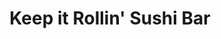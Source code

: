 ---
layout: place
title: "Keep it Rollin' Sushi Bar"
permalink: /new-york/rochester/keep-it-rollin-sushi-bar.html
stateAbbr: NY
stateName: New York
cityName: Rochester
seo:
  name: "Keep it Rollin' Sushi Bar"
  type: Restaurant
  links: http://www.keepitrollinsushibar.com/
description: "Keep it Rollin' Sushi Bar serves delicious sushi in Rochester, New York. Try fresh Japanese dishes for a great dining experience. Available for takeout, delivery, lunch, and dinner."
place_id: ChIJ14ibI0O11okRjTFWH9XLUDw
photos:
  - name: >-
      places/ChIJ14ibI0O11okRjTFWH9XLUDw/photos/AeeoHcIiTv1Rtr2CJrGVQ74J2kHo8PV2drl6i0R0GiY1r_hUzvtfqrq8NFDt2NeJZpyBWM8lbQ2rlLxQ928kLb4Zqymse3NesQFJ5-Phfod1pertIO4j8gemcp3ggi9vbPz7keAlDEPivhm4aBuyDEyzDLL8Bv9Pp1oykIf8ovnnOtuHRTiZc0eUkSmKmb77LI6f1TAGSSEpW-OgvHCuZAkUtEDd3JgWUnFEeNx9UP-LPDSpPuFf8xtcPVXfv9xwCh5uBayXquMQ6r6J50B66JFMPo7DtDUmWMkeeKke6EAIxnbuCRGT7O3AVvx39af3q5a1yD3VKvV3cKqMFPZcIomj0mV49fcBQXEtOB6xFqdFtKglX1qWPoI7SfCDpHVM91sJTVCfIfcSNz0U7ezk9VxEpdpwuzG-seZrO7MLXtmoMGkud-OS
    widthPx: 3000
    heightPx: 4000
    authorAttributions:
      - displayName: Ms. Williams
        uri: https://maps.google.com/maps/contrib/104918822291211117689
        photoUri: >-
          https://lh3.googleusercontent.com/a-/ALV-UjUNRsXHq1GDm15g-nHnFW1vTb4_GvMDzBdk6I4cI5GTO1U22VG1Wg=s100-p-k-no-mo
    flagContentUri: >-
      https://www.google.com/local/imagery/report/?cb_client=maps_api_places.places_api&image_key=!1e10!2sCIHM0ogKEICAgICXntux5AE&hl=en-US
    googleMapsUri: >-
      https://www.google.com/maps/place//data=!3m4!1e2!3m2!1sCIHM0ogKEICAgICXntux5AE!2e10!4m2!3m1!1s0x89d6b543239b88d7:0x3c50cbd51f56318d
  - name: >-
      places/ChIJ14ibI0O11okRjTFWH9XLUDw/photos/AeeoHcKjPOePpgzvaFEG6-7opAGWyb605sNRa7eeQKorw9nFa6WZEt1qaqDAwVP3bcsYsKxH5iuNXW_ZONcP3LVBq0bnZnaIngkowTV0S90tjKve0_4BxuqT1ppSlQDUMDnWMwBwxloCXU070kfnxx6PdfpFSgJoTLk1Tad48ZlBT6BcHprOE8lL_g-AO7MxVmlIL_P_bBgbQjBhmoAzqEq_wzcKl7hTX6Bsl9kHrx8ggIKRhkyLrJ0CQW69rPSmPUNEmnuKeG3-0eXJXKKkgzV0Zsz-VC0WYuEld80PjMZDutt7Ng
    widthPx: 1771
    heightPx: 998
    authorAttributions:
      - displayName: Keep it Rollin' Sushi Bar
        uri: https://maps.google.com/maps/contrib/116637487779693305585
        photoUri: >-
          https://lh3.googleusercontent.com/a-/ALV-UjV1ZaLdUPYU7iVeHTpGieojhV4tDJX_vQm2CPeRX0oYFczE7FE=s100-p-k-no-mo
    flagContentUri: >-
      https://www.google.com/local/imagery/report/?cb_client=maps_api_places.places_api&image_key=!1e10!2sAF1QipP1cttKIeOu5Ls4ZJ-rJfreVCtVUvouI2woYreE&hl=en-US
    googleMapsUri: >-
      https://www.google.com/maps/place//data=!3m4!1e2!3m2!1sAF1QipP1cttKIeOu5Ls4ZJ-rJfreVCtVUvouI2woYreE!2e10!4m2!3m1!1s0x89d6b543239b88d7:0x3c50cbd51f56318d
  - name: >-
      places/ChIJ14ibI0O11okRjTFWH9XLUDw/photos/AeeoHcK7prVcZI8LfbfZIyOm5Odk5r1sEHFXMpzhEWCN2FES1VHChkQeaetyMla0qJma3uKqN8yDn1flROA7imBxk-5QxS_zdD0r5DtE5xbJWQGX7E-YrqG4R-ugYMzPRtdLwqR3vGwpIUfsR9_CbrgfDuezxPFq82Fk7DveNZm9GxAKbjpssPddDVoVzOEGpBm1fAsDWwJy29mw9XYoJIaD7muZ7onIOt9kEokOSJKtttSiQslsLICkeUqmbjOqPIU9IZKoNjat9rtHqCJlg2moX2sEBMnJ-E0rlQi78bVcJeYwpDxfFT4KBujA49Cnwu0H3CXExAif1MgBMOwt23lHkD6uZM0LcHnbtiuXtRuYYeBKlZfm_b6LMPIfuzOyxjvEAVH5leEaLke5AvJ6dxSNbz638Le0z_sFdp9mdjbIVebfa7qFojwCuD8dZi2hURR4
    widthPx: 4800
    heightPx: 3599
    authorAttributions:
      - displayName: Virtual Space Productions
        uri: https://maps.google.com/maps/contrib/102587061921608785037
        photoUri: >-
          https://lh3.googleusercontent.com/a-/ALV-UjUr5xiyv6MlOXvDMmbHlmjt_DF5rzYT7X9eImG9OqAp_-sMysni=s100-p-k-no-mo
    flagContentUri: >-
      https://www.google.com/local/imagery/report/?cb_client=maps_api_places.places_api&image_key=!1e10!2sCIABIhAGbzaqXxHFmmgH5FYAAFZP&hl=en-US
    googleMapsUri: >-
      https://www.google.com/maps/place//data=!3m4!1e2!3m2!1sCIABIhAGbzaqXxHFmmgH5FYAAFZP!2e10!4m2!3m1!1s0x89d6b543239b88d7:0x3c50cbd51f56318d
  - name: >-
      places/ChIJ14ibI0O11okRjTFWH9XLUDw/photos/AeeoHcIgfEVDx9qTqTc-HUcPDxMLhPHBtKDHGWeVPyBlDxNEoGTCcGZFKzxoxMTFAiQB2BoegdG7BkQreJ9oYJryX94fDEjEIsj05VvtvIHpc21M6z2cMqZypGcwzSpAb7t8xgZCnkJW5X23D6mqD5xNUyT8KjgnAcjXO682dyqW0zBz70TKPKk3BMG6I_59izFmMaiktGqofgTLc6x9AykC9zuRQvgsirNrViJauumbuM2fFZQBu1tdRFjHeWQb0r98kPek9CXtXQdp0gVnyDXT9pEujhk0tgieL60WI82PGhUBxw
    widthPx: 1829
    heightPx: 2048
    authorAttributions:
      - displayName: Keep it Rollin' Sushi Bar
        uri: https://maps.google.com/maps/contrib/116637487779693305585
        photoUri: >-
          https://lh3.googleusercontent.com/a-/ALV-UjV1ZaLdUPYU7iVeHTpGieojhV4tDJX_vQm2CPeRX0oYFczE7FE=s100-p-k-no-mo
    flagContentUri: >-
      https://www.google.com/local/imagery/report/?cb_client=maps_api_places.places_api&image_key=!1e10!2sAF1QipPaoRxfft74henuqph7FxWOFyhRn1RUWcFHkRXI&hl=en-US
    googleMapsUri: >-
      https://www.google.com/maps/place//data=!3m4!1e2!3m2!1sAF1QipPaoRxfft74henuqph7FxWOFyhRn1RUWcFHkRXI!2e10!4m2!3m1!1s0x89d6b543239b88d7:0x3c50cbd51f56318d
  - name: >-
      places/ChIJ14ibI0O11okRjTFWH9XLUDw/photos/AeeoHcLHipOPsmarI7kYj5eJD1VvFjtFwHA7ogBi9vK4RcTgy3MgWpdHNcy6nyKdRJ8UuziyQzQ0KmJHOJnhwE9Fekxn1OPBB2Kb8J35HKBMXkzM7Oj7PjQ-tPTdcqXA-aeyG6ej8bN3RXqMlpfzWaZVmW8j8UxrdjzZBw4TOveOd5rmwDooVMlrumqq4Fcebe4O08NdL_oDTPt-s7-W1qlYQLEYoI6yzqrIE4BGtPdHIoFWOCmsXK75gkxCM9BMXWxnlC1VptNkRjJNSOQtFciQ-PANMQTnD-5X_vP0hxMlVw68_QjUx8wlw0nIVPDMjSh1oczMo4JGOk1IFR6eFv_bVzVCURn3BhTbaBC3OnCK0NllIbHkH1nX0F-LNr7lZ1tmEXMWLnFRVJ3HyL97Bh2asNSOSQuGHKWndREN68a8mTix1UeDSXomkqJ4RrSWVA
    widthPx: 4800
    heightPx: 3599
    authorAttributions:
      - displayName: Virtual Space Productions
        uri: https://maps.google.com/maps/contrib/102587061921608785037
        photoUri: >-
          https://lh3.googleusercontent.com/a-/ALV-UjUr5xiyv6MlOXvDMmbHlmjt_DF5rzYT7X9eImG9OqAp_-sMysni=s100-p-k-no-mo
    flagContentUri: >-
      https://www.google.com/local/imagery/report/?cb_client=maps_api_places.places_api&image_key=!1e10!2sCIABIhAGbyfQpyDFGmgH5FQABlc9&hl=en-US
    googleMapsUri: >-
      https://www.google.com/maps/place//data=!3m4!1e2!3m2!1sCIABIhAGbyfQpyDFGmgH5FQABlc9!2e10!4m2!3m1!1s0x89d6b543239b88d7:0x3c50cbd51f56318d
  - name: >-
      places/ChIJ14ibI0O11okRjTFWH9XLUDw/photos/AeeoHcKF_UO-6Iy9VuPn3uOPw8dLqzmzNvJ3MpCll1ww886a_jeXF9BJh_NbxqOzMkpbPwfTo-1UiDhKChSr4VcbkwCZgWJ2bTkUAANRYtTddo6wLN0Ky5ooKbdSONDCpDNF3gmyAMUG6ES2NTyIirpB_KLTxh0DeMi90bpAL29SWgbmwoGDJvbY2PUyXXQ_R940q-9_CN8IBRb2TrfHHBPsZpicvDno4lAz0BEBa3haQvEVLtwj_ZqLHPiCP_yK82qFdWBByae3qu0v9jNE6DfEY7alJxsNuggt9CqVwW0gugLT7zQwEpUzVDTyYFQHHhERyMH7ZlQsWvRvRNTjcSAZbtZ-KsHwbR5JV67fh1iQa0nls4TCVpQ1Q9DWCeWrZCcp0Sg0nSkzBD9wnJwgOZxBc7IZTRiXqf9sZ1Adi8Rs23cpl-M
    widthPx: 4080
    heightPx: 3072
    authorAttributions:
      - displayName: Dave Masters
        uri: https://maps.google.com/maps/contrib/103361060005802553609
        photoUri: >-
          https://lh3.googleusercontent.com/a/ACg8ocLyFLAfSn9DjLLy2BEIECh5mTfwNPl-a2xZUXPMBpOjALGx5A=s100-p-k-no-mo
    flagContentUri: >-
      https://www.google.com/local/imagery/report/?cb_client=maps_api_places.places_api&image_key=!1e10!2sCIHM0ogKEICAgIDvgv2LxgE&hl=en-US
    googleMapsUri: >-
      https://www.google.com/maps/place//data=!3m4!1e2!3m2!1sCIHM0ogKEICAgIDvgv2LxgE!2e10!4m2!3m1!1s0x89d6b543239b88d7:0x3c50cbd51f56318d
  - name: >-
      places/ChIJ14ibI0O11okRjTFWH9XLUDw/photos/AeeoHcJHRR9iViu8ohDMhPrUKIxvu_Pvz1I4weLBqLu0c2sOhjYMuYzhnJAdbVvPrGKv4DBYmVGux1mzKxEZ7TnIn5_g97ENJZnYKenT20SR59Oe-Y8vG0E8iksiJT4yPfWbM_HpbDNp0YN4Ys_5UqdPrg5srfPdpf4wc-4RI3r-nxP5KsE8vvLKNBaEgqHStu7WTw6zIlXZ7qT_2D0V0HuojNmzD7-8yDBIl8ZgSr6ouLQZGit9tFU_Q_Gtn6SQeGuaEq7gy8XzXWFy1EpUMsJtvzjCWWeZ5CUaYAUl1bLDADSdpw
    widthPx: 1440
    heightPx: 1440
    authorAttributions:
      - displayName: Keep it Rollin' Sushi Bar
        uri: https://maps.google.com/maps/contrib/116637487779693305585
        photoUri: >-
          https://lh3.googleusercontent.com/a-/ALV-UjV1ZaLdUPYU7iVeHTpGieojhV4tDJX_vQm2CPeRX0oYFczE7FE=s100-p-k-no-mo
    flagContentUri: >-
      https://www.google.com/local/imagery/report/?cb_client=maps_api_places.places_api&image_key=!1e10!2sAF1QipMIvbA9U3LaMCjW7s1J8unzO67wnQ4a4b3zXWne&hl=en-US
    googleMapsUri: >-
      https://www.google.com/maps/place//data=!3m4!1e2!3m2!1sAF1QipMIvbA9U3LaMCjW7s1J8unzO67wnQ4a4b3zXWne!2e10!4m2!3m1!1s0x89d6b543239b88d7:0x3c50cbd51f56318d
  - name: >-
      places/ChIJ14ibI0O11okRjTFWH9XLUDw/photos/AeeoHcIaCvhtMtNCFQ2eUc0gI90uxaxQ2kVNWsaw4nxzhtcVMZ_e7bfIGqqXwxhx_CY0lz8bWRQR0jL3rNNt_U1MazmayJbHwMEgpYz-eVC7wbsuPX5LxHiTQ8PnmeUGAltWxhy605i5OHh0MdPtDwkp-127x2oHpfcoizI4ljV6Q_hT78eod4vl__BPqM7PTpIouo4mOjFS3saaN8dTWvPxhOFSe15JigZUMCCVySIolI8iKwGD5fq_BqBp9l_vP1PJ9g2lwnBo4e51gmkaABII4UkaznoYWA8iAK9xC5-xDUX1Eg
    widthPx: 2431
    heightPx: 2048
    authorAttributions:
      - displayName: Keep it Rollin' Sushi Bar
        uri: https://maps.google.com/maps/contrib/116637487779693305585
        photoUri: >-
          https://lh3.googleusercontent.com/a-/ALV-UjV1ZaLdUPYU7iVeHTpGieojhV4tDJX_vQm2CPeRX0oYFczE7FE=s100-p-k-no-mo
    flagContentUri: >-
      https://www.google.com/local/imagery/report/?cb_client=maps_api_places.places_api&image_key=!1e10!2sAF1QipNGZfvdGdVNq4VSlcoT7mch1NOCYNJdiUpH_L7U&hl=en-US
    googleMapsUri: >-
      https://www.google.com/maps/place//data=!3m4!1e2!3m2!1sAF1QipNGZfvdGdVNq4VSlcoT7mch1NOCYNJdiUpH_L7U!2e10!4m2!3m1!1s0x89d6b543239b88d7:0x3c50cbd51f56318d
  - name: >-
      places/ChIJ14ibI0O11okRjTFWH9XLUDw/photos/AeeoHcI_pJBDM-nOuHW9YV25J_A5f_zk4pPmBsRN1EzpgVO9cdX_bSccz9OsOlcpyVgE7HJOcqja35RNRWP-MhH__wFbqT9cqfahRSxjzLxiifBCKHhksCuaubUQc_pEPuDOTMx2TL6S4EQL9QZ7OEWT7ghkFS4OKs6SOefdloAX58GFk3_SHvDF-p5V-flKdbep_tmx9o2V8rdNcDCf_DnYqPHCviUWq9uowvVMy_xpH_GuxND_CwvB3mGe_athanZXWrFcoNzqcG4-p6nqK65Pt2qcQuauvD6ND6XKQyiAa64xDg
    widthPx: 1440
    heightPx: 1435
    authorAttributions:
      - displayName: Keep it Rollin' Sushi Bar
        uri: https://maps.google.com/maps/contrib/116637487779693305585
        photoUri: >-
          https://lh3.googleusercontent.com/a-/ALV-UjV1ZaLdUPYU7iVeHTpGieojhV4tDJX_vQm2CPeRX0oYFczE7FE=s100-p-k-no-mo
    flagContentUri: >-
      https://www.google.com/local/imagery/report/?cb_client=maps_api_places.places_api&image_key=!1e10!2sAF1QipMunYeDZ6HhWyyQ7zLFOSSB_KRFVLf0NtusOKah&hl=en-US
    googleMapsUri: >-
      https://www.google.com/maps/place//data=!3m4!1e2!3m2!1sAF1QipMunYeDZ6HhWyyQ7zLFOSSB_KRFVLf0NtusOKah!2e10!4m2!3m1!1s0x89d6b543239b88d7:0x3c50cbd51f56318d
  - name: >-
      places/ChIJ14ibI0O11okRjTFWH9XLUDw/photos/AeeoHcKlgSp-XGxf8zdRPmnRJj28iZxEaOUYPIa4Y4zv-kw0wwuoZTQ4j4HgSkCBqNEu74Vh2_CJ4lY6tnmPxjNdp0qdI2RsYrnBCISD0ROAdmtdsCc-oi0QAn5HXIXb3GUyD3myxrxM8ZKWgYdSzrrskYTKiMxyEG1FvQO3-nVFXV3Pvoy56KPcqZnQvBZo-IhFdiyJ7fPT8GGLXEW6Ffm49uj7Ot5Mu__XfmP_DOmSwO1N9WFqcj_jDtqmyjHMtU87MiKn1E1i4l-f4xDSw9lQBEgEtcsUM6zolcsOKepgc7ER0A
    widthPx: 1500
    heightPx: 1551
    authorAttributions:
      - displayName: Keep it Rollin' Sushi Bar
        uri: https://maps.google.com/maps/contrib/116637487779693305585
        photoUri: >-
          https://lh3.googleusercontent.com/a-/ALV-UjV1ZaLdUPYU7iVeHTpGieojhV4tDJX_vQm2CPeRX0oYFczE7FE=s100-p-k-no-mo
    flagContentUri: >-
      https://www.google.com/local/imagery/report/?cb_client=maps_api_places.places_api&image_key=!1e10!2sAF1QipPquY-fO3Y7gkBedM-PuMNQ-QB3UyrHjo-2UT9G&hl=en-US
    googleMapsUri: >-
      https://www.google.com/maps/place//data=!3m4!1e2!3m2!1sAF1QipPquY-fO3Y7gkBedM-PuMNQ-QB3UyrHjo-2UT9G!2e10!4m2!3m1!1s0x89d6b543239b88d7:0x3c50cbd51f56318d
address: 319 Exchange Blvd, Rochester, NY 14608, USA
street: 319 Exchange Blvd
city: Rochester
state: NY
zip: '14608'
country: USA
neighborhood: Corn Hill
latitude: '43.149066'
longitude: '-77.612240'
accessibility_options:
  wheelchairAccessibleParking: true
  wheelchairAccessibleEntrance: true
  wheelchairAccessibleRestroom: true
  wheelchairAccessibleSeating: true
business_status: OPERATIONAL
name: Keep it Rollin' Sushi Bar
google_maps_links:
  directionsUri: >-
    https://www.google.com/maps/dir//''/data=!4m7!4m6!1m1!4e2!1m2!1m1!1s0x89d6b543239b88d7:0x3c50cbd51f56318d!3e0
  placeUri: https://maps.google.com/?cid=4346197756626743693
  writeAReviewUri: >-
    https://www.google.com/maps/place//data=!4m3!3m2!1s0x89d6b543239b88d7:0x3c50cbd51f56318d!12e1
  reviewsUri: >-
    https://www.google.com/maps/place//data=!4m4!3m3!1s0x89d6b543239b88d7:0x3c50cbd51f56318d!9m1!1b1
  photosUri: >-
    https://www.google.com/maps/place//data=!4m3!3m2!1s0x89d6b543239b88d7:0x3c50cbd51f56318d!10e5
primary_type: Sushi Restaurant
opening_hours:
  regular: null
  current: null
secondary_opening_hours:
  regular:
    weekdayDescriptions: null
    type: null
  current:
    weekdayDescriptions: null
    type: null
phone: (585) 448-0047
price_level: null
price_range: null
rating: '4.7'
rating_count: 0
website: http://www.keepitrollinsushibar.com/
reviews:
  - name: >-
      places/ChIJ14ibI0O11okRjTFWH9XLUDw/reviews/ChZDSUhNMG9nS0VJQ0FnSUNYbFlPU2Z3EAE
    relativePublishTimeDescription: 5 months ago
    rating: 5
    text:
      text: >-
        Keep it Rollin' Sushi Bar is hands down one of the best dining
        experiences I've had in a long time. From the moment you step through
        the door, you're welcomed into an inviting, upbeat atmosphere that feels
        both chic and comfortable. The décor is modern yet cozy, perfect for
        both casual nights out or special occasions.


        The service here is phenomenal. The staff are not only friendly but
        incredibly knowledgeable about the menu, offering great suggestions that
        made our meal all the more enjoyable. They were attentive without being
        intrusive, and the pacing of the courses was perfect—giving us plenty of
        time to savor each dish.


        Speaking of the food, it was simply outstanding! The sushi was as fresh
        as it gets, with every roll crafted to perfection. Whether you're a
        sushi aficionado or trying it for the first time, their menu offers a
        fantastic range of options. The presentation was elegant, and the
        flavors were absolutely on point. Each bite was a perfect harmony of
        textures and tastes.


        If you're a fan of sushi, this place is a must-visit. The combination of
        excellent food, a vibrant yet relaxed atmosphere, and stellar service
        makes Keep it Rollin' Sushi Bar a standout. I’ll definitely be coming
        back soon!
      languageCode: en
    originalText:
      text: >-
        Keep it Rollin' Sushi Bar is hands down one of the best dining
        experiences I've had in a long time. From the moment you step through
        the door, you're welcomed into an inviting, upbeat atmosphere that feels
        both chic and comfortable. The décor is modern yet cozy, perfect for
        both casual nights out or special occasions.


        The service here is phenomenal. The staff are not only friendly but
        incredibly knowledgeable about the menu, offering great suggestions that
        made our meal all the more enjoyable. They were attentive without being
        intrusive, and the pacing of the courses was perfect—giving us plenty of
        time to savor each dish.


        Speaking of the food, it was simply outstanding! The sushi was as fresh
        as it gets, with every roll crafted to perfection. Whether you're a
        sushi aficionado or trying it for the first time, their menu offers a
        fantastic range of options. The presentation was elegant, and the
        flavors were absolutely on point. Each bite was a perfect harmony of
        textures and tastes.


        If you're a fan of sushi, this place is a must-visit. The combination of
        excellent food, a vibrant yet relaxed atmosphere, and stellar service
        makes Keep it Rollin' Sushi Bar a standout. I’ll definitely be coming
        back soon!
      languageCode: en
    authorAttribution:
      displayName: Michael Alemañy
      uri: https://www.google.com/maps/contrib/101331061690789472199/reviews
      photoUri: >-
        https://lh3.googleusercontent.com/a-/ALV-UjV5zPp62e2jxRUqdk0kHwBZWGqX8Lw1LApNErIkNtcDF_cIv9eX=s128-c0x00000000-cc-rp-mo-ba4
    publishTime: '2024-10-18T23:10:27.625673Z'
    flagContentUri: >-
      https://www.google.com/local/review/rap/report?postId=ChZDSUhNMG9nS0VJQ0FnSUNYbFlPU2Z3EAE&d=17924085&t=1
    googleMapsUri: >-
      https://www.google.com/maps/reviews/data=!4m6!14m5!1m4!2m3!1sChZDSUhNMG9nS0VJQ0FnSUNYbFlPU2Z3EAE!2m1!1s0x89d6b543239b88d7:0x3c50cbd51f56318d
  - name: >-
      places/ChIJ14ibI0O11okRjTFWH9XLUDw/reviews/ChdDSUhNMG9nS0VJQ0FnSUR2NW9yRXR3RRAB
    relativePublishTimeDescription: 3 months ago
    rating: 5
    text:
      text: >-
        Keep it Rollin’ is one of our TOP favorite places to go to eat in
        Rochester. The prices are fair, the staff is awesome and the food is
        FANTASTIC.

        They offer plenty of options for people who don’t like seafood & they
        have some of the best sauces I have ever tasted.

        My father, myself, and many friends highly recommend Keep it Rollin’ as
        our first option for sushi and quite honestly our first thought for
        lunch after the work day.

        I strongly recommend the crawdad or the off-menu Tofu bowl if you’re in
        a pinch for lunch!

        10/10
      languageCode: en
    originalText:
      text: >-
        Keep it Rollin’ is one of our TOP favorite places to go to eat in
        Rochester. The prices are fair, the staff is awesome and the food is
        FANTASTIC.

        They offer plenty of options for people who don’t like seafood & they
        have some of the best sauces I have ever tasted.

        My father, myself, and many friends highly recommend Keep it Rollin’ as
        our first option for sushi and quite honestly our first thought for
        lunch after the work day.

        I strongly recommend the crawdad or the off-menu Tofu bowl if you’re in
        a pinch for lunch!

        10/10
      languageCode: en
    authorAttribution:
      displayName: Stevie Palo
      uri: https://www.google.com/maps/contrib/101150027429452816766/reviews
      photoUri: >-
        https://lh3.googleusercontent.com/a-/ALV-UjXKCxpWsqrN4gTf3eONRpG8Kc93CIsItxfmXVE3Ojb36Iid03Q=s128-c0x00000000-cc-rp-mo
    publishTime: '2024-12-20T05:13:27.027954Z'
    flagContentUri: >-
      https://www.google.com/local/review/rap/report?postId=ChdDSUhNMG9nS0VJQ0FnSUR2NW9yRXR3RRAB&d=17924085&t=1
    googleMapsUri: >-
      https://www.google.com/maps/reviews/data=!4m6!14m5!1m4!2m3!1sChdDSUhNMG9nS0VJQ0FnSUR2NW9yRXR3RRAB!2m1!1s0x89d6b543239b88d7:0x3c50cbd51f56318d
  - name: >-
      places/ChIJ14ibI0O11okRjTFWH9XLUDw/reviews/ChZDSUhNMG9nS0VJQ0FnSUR2Z3YyaVd3EAE
    relativePublishTimeDescription: 3 months ago
    rating: 5
    text:
      text: >-
        ⭐⭐⭐⭐⭐

        I’m not usually a fan of seafood, but this sushi restaurant absolutely
        blew me away! They have an impressive variety of non-seafood options, so
        I didn’t feel limited at all. I tried the Chicken Chancellor Roll (just
        chicken strips in a roll), and it was fantastic—crispy, flavorful, and
        perfectly balanced with the rice and sauces. The presentation was
        beautiful, and the staff was incredibly welcoming and attentive. If
        you’re a sushi lover or even someone who doesn’t love seafood, this
        place has something for everyone. Highly recommend!
      languageCode: en
    originalText:
      text: >-
        ⭐⭐⭐⭐⭐

        I’m not usually a fan of seafood, but this sushi restaurant absolutely
        blew me away! They have an impressive variety of non-seafood options, so
        I didn’t feel limited at all. I tried the Chicken Chancellor Roll (just
        chicken strips in a roll), and it was fantastic—crispy, flavorful, and
        perfectly balanced with the rice and sauces. The presentation was
        beautiful, and the staff was incredibly welcoming and attentive. If
        you’re a sushi lover or even someone who doesn’t love seafood, this
        place has something for everyone. Highly recommend!
      languageCode: en
    authorAttribution:
      displayName: Dave Masters
      uri: https://www.google.com/maps/contrib/103361060005802553609/reviews
      photoUri: >-
        https://lh3.googleusercontent.com/a/ACg8ocLyFLAfSn9DjLLy2BEIECh5mTfwNPl-a2xZUXPMBpOjALGx5A=s128-c0x00000000-cc-rp-mo-ba4
    publishTime: '2024-12-18T19:02:55.191102Z'
    flagContentUri: >-
      https://www.google.com/local/review/rap/report?postId=ChZDSUhNMG9nS0VJQ0FnSUR2Z3YyaVd3EAE&d=17924085&t=1
    googleMapsUri: >-
      https://www.google.com/maps/reviews/data=!4m6!14m5!1m4!2m3!1sChZDSUhNMG9nS0VJQ0FnSUR2Z3YyaVd3EAE!2m1!1s0x89d6b543239b88d7:0x3c50cbd51f56318d
  - name: >-
      places/ChIJ14ibI0O11okRjTFWH9XLUDw/reviews/ChdDSUhNMG9nS0VJQ0FnSUR1XzR5S2tnRRAB
    relativePublishTimeDescription: 3 months ago
    rating: 5
    text:
      text: >-
        I’ve been here multiple times now and I always leave full and happy.
        Their crawdad bowl is a staple and must try (I love to get it with extra
        sauce).


        All the fish is super fresh, there are so many unique rolls, and they
        have a good variety of sake!


        My husband is not a seafood lover but he came here with me and there
        were also good alternative options for him which is great.


        Overall, extremely satisfied.


        Bella is an incredible sushi chef!
      languageCode: en
    originalText:
      text: >-
        I’ve been here multiple times now and I always leave full and happy.
        Their crawdad bowl is a staple and must try (I love to get it with extra
        sauce).


        All the fish is super fresh, there are so many unique rolls, and they
        have a good variety of sake!


        My husband is not a seafood lover but he came here with me and there
        were also good alternative options for him which is great.


        Overall, extremely satisfied.


        Bella is an incredible sushi chef!
      languageCode: en
    authorAttribution:
      displayName: Hals
      uri: https://www.google.com/maps/contrib/113326177231062314089/reviews
      photoUri: >-
        https://lh3.googleusercontent.com/a-/ALV-UjU696KwqrdoZHbs7ynk8ZuNFd2SO7217jwpyrunW3i4YMQjsOAkug=s128-c0x00000000-cc-rp-mo-ba4
    publishTime: '2024-12-19T11:54:44.288862Z'
    flagContentUri: >-
      https://www.google.com/local/review/rap/report?postId=ChdDSUhNMG9nS0VJQ0FnSUR1XzR5S2tnRRAB&d=17924085&t=1
    googleMapsUri: >-
      https://www.google.com/maps/reviews/data=!4m6!14m5!1m4!2m3!1sChdDSUhNMG9nS0VJQ0FnSUR1XzR5S2tnRRAB!2m1!1s0x89d6b543239b88d7:0x3c50cbd51f56318d
  - name: >-
      places/ChIJ14ibI0O11okRjTFWH9XLUDw/reviews/ChZDSUhNMG9nS0VJQ0FnSUQ3X3FuVE9BEAE
    relativePublishTimeDescription: 7 months ago
    rating: 5
    text:
      text: >-
        I really enjoyed this place! We tried the Philly Roll & Chicken Trasher
        Bowl, which was amazing! Definitely a hidden sushi spot in the city.
        They have a large variety of rolls. Will visit again to try new ones! ❤️
      languageCode: en
    originalText:
      text: >-
        I really enjoyed this place! We tried the Philly Roll & Chicken Trasher
        Bowl, which was amazing! Definitely a hidden sushi spot in the city.
        They have a large variety of rolls. Will visit again to try new ones! ❤️
      languageCode: en
    authorAttribution:
      displayName: Tati Ortiz
      uri: https://www.google.com/maps/contrib/112161571479425794629/reviews
      photoUri: >-
        https://lh3.googleusercontent.com/a-/ALV-UjW1ZL3LcnHnqH8m5F8I6AHTLg4djkSEKUAexsy71iH754_B9Rl2=s128-c0x00000000-cc-rp-mo
    publishTime: '2024-08-24T23:03:32.464601Z'
    flagContentUri: >-
      https://www.google.com/local/review/rap/report?postId=ChZDSUhNMG9nS0VJQ0FnSUQ3X3FuVE9BEAE&d=17924085&t=1
    googleMapsUri: >-
      https://www.google.com/maps/reviews/data=!4m6!14m5!1m4!2m3!1sChZDSUhNMG9nS0VJQ0FnSUQ3X3FuVE9BEAE!2m1!1s0x89d6b543239b88d7:0x3c50cbd51f56318d
parking_options:
  freeParkingLot: true
payment_options:
  acceptsCreditCards: true
  acceptsDebitCards: true
  acceptsCashOnly: false
allow_dogs: null
curbside_pickup: null
delivery: true
dine_in: true
good_for_children: null
good_for_groups: null
good_for_sports: false
live_music: false
menu_for_children: null
outdoor_seating: null
reservable: true
restroom: true
serves_beer: null
serves_breakfast: false
serves_brunch: false
serves_cocktails: null
serves_coffee: null
serves_dinner: true
serves_dessert: true
serves_lunch: true
serves_vegetarian_food: null
serves_wine: null
takeout: true
update_category: essentials
summary: null

---